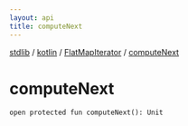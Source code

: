 ```yaml
---
layout: api
title: computeNext
---
```

[stdlib](../../index.html) / [kotlin](../index.html) / [FlatMapIterator](index.html) / [computeNext](computeNext.html)

# computeNext

```
open protected fun computeNext(): Unit
```
